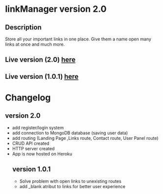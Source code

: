 # linkManager version 2.0
## Description <br>
Store all your important links in one place. Give them a name open many links at once and much more.
## Live version (2.0) [here](https://mernlinkopener.herokuapp.com/)
## Live version (1.0.1) [here](https://tergii.github.io/link-Manager/)
# Changelog
 ## version 2.0
<ul>
  <li>add register/login system
  <li>add connection to MongoDB database (saving user data)
  <li>add routing  (Landing Page ,Links route, Contact route, User Panel route)
  <li>CRUD API created
  <li>HTTP server created
  <li>App is now hosted on Heroku  

## version 1.0.1
<ul>
  <li>Solve problem with open links to unexisting routes
  <li>add _blank atribut to links for better user experience  
   


